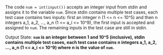 The code `num = int(input())` accepts an integer input from stdin and assigns it to the variable `num`. Since stdin contains multiple test cases, each test case contains two inputs: first an integer n (1 <= n <= 10^5) and then n integers a_1, a_2, ..., a_n (1 <= a_i <= 10^9), the first input is accepted and assigned to `num`. The remaining inputs in the test case are still in stdin.

Output State: **`num` is an integer between 1 and 10^5 (inclusive), stdin contains multiple test cases, each test case contains n integers a_1, a_2, ..., a_n (1 <= a_i <= 10^9) where n is the value of `num`.**
